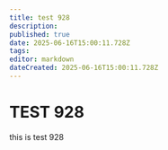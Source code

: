 ```yaml
---
title: test 928
description: 
published: true
date: 2025-06-16T15:00:11.728Z
tags: 
editor: markdown
dateCreated: 2025-06-16T15:00:11.728Z
---
```


# TEST 928
this is test 928
